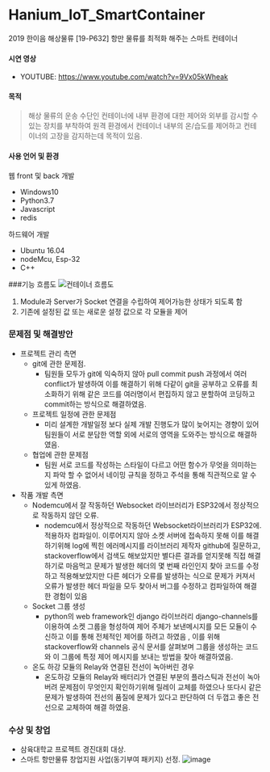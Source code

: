 # Hanium_IoT_SmartContainer

2019 한이음 해상물류
[19-P632] 항만 물류를 최적화 해주는 스마트 컨테이너

#### 시연 영상
  - YOUTUBE: https://www.youtube.com/watch?v=9Vx05kWheak

#### 목적
> 해상 물류의 운송 수단인 컨테이너에 내부 환경에 대한 제어와 외부를 감시할 수 있는 장치를 부착하여 
 원격 환경에서 컨테이너 내부의 온/습도를 제어하고 컨테이너의 고장을 감지하는데 목적이 있음.

#### 사용 언어 및 환경
웹 front 및 back 개발
- Windows10
- Python3.7
- Javascript
- redis

하드웨어 개발
- Ubuntu 16.04
- nodeMcu, Esp-32
- C++

###기능 흐름도
![컨테이너 흐름도](https://user-images.githubusercontent.com/44918187/97858836-165add00-1d43-11eb-9302-060f56f36317.jpg)

1. Module과 Server가 Socket 연결을 수립하여 제어가능한 상태가 되도록 함
2. 기존에 설정된 값 또는 새로운 설정 값으로 각 모듈을 제어

### 문제점 및 해결방안
- 프로젝트 관리 측면   
	- git에 관한 문제점.   
		- 팀원들 모두가 git에 익숙하지 않아 pull commit push 과정에서 여러 conflict가 발생하여 이를 해결하기 위해 다같이 git을 공부하고 오류를 최소화하기 위해 같은 코드를 여러명이서 편집하지 않고 분할하여 코딩하고 commit하는 방식으로 해결하였음.
    - ​프로젝트 일정에 관한 문제점
      	- 미리 설계한 개발일정 보다 실제 개발 진행도가 많이 늦어지는 경향이 있어 팀원들이 서로 분담한 역할 외에 서로의 영역을 도와주는 방식으로 해결하였음.
    - ​협업에 관한 문제점
    	- 팀원 서로 코드를 작성하는 스타일이 다르고 어떤 함수가 무엇을 의미하는지 파악 할 수 없어서 네이밍 규칙을 정하고 주석을 통해 직관적으로 알 수 있게 하였음.
- 작품 개발 측면
	 - ​Nodemcu에서 잘 작동하던 Websocket 라이브러리가 ESP32에서 정상적으로 작동하지 않던 오류.  
	 	- nodemcu에서 정상적으로 작동하던 Websocket라이브러리가 ESP32에. 적용하자 컴파일이. 이루어지지 않아 소켓 서버에 접속하지 못해 이를 해결하기위해 log에 찍힌 에러메시지를 라이브러리 제작자 github에 질문하고, stackoverflow에서 검색도 해보았지만 별다른 결과를 얻지못해 직접 해결하기로 마음먹고 문제가 발생한 헤더의 몇 번째 라인인지 찾아 코드를 수정하고 적용해보았지만 다른 헤더가 오류를 발생하는 식으로 문제가 커져서 오류가 발생한 헤더 파일을 모두 찾아서 버그를 수정하고 컴파일하여 해결한 경험이 있음
    - ​​Socket 그룹 생성
    	- python의 web framework인 django 라이브러리 django-channels를 이용하여 소켓 그룹을 형성하여 제어 주체가 보낸메시지를 모든 모듈이 수신하고 이를 통해 전체적인 제어를 하려고 하였음 , 이를 위해 stackoverflow와 channels 공식 문서를 살펴보며 그룹을 생성하는 코드와 이 그룹에 특정 제어 메시지를 보내는 방법을 찾아 해결하였음.
    - ​​온도 하강 모듈의 Relay와 연결된 전선이 녹아버린 경우
    	- 온도하강 모듈의 Relay와 배터리가 연결된 부분의 플라스틱과 전선이 녹아버려 문제점이 무엇인지 확인하기위해 릴레이 교체를 하였으나 또다시 같은 문제가 발생하여 전선의 품질에 문제가 있다고 판단하여 더 두껍고 좋은 전선으로 교체하여 해결 하였음.


### 수상 및 창업
- 삼육대학교 프로젝트 경진대회 대상.
- 스마트 항만물류 창업지원 사업(동기부여 패키지) 선정.
![image](https://user-images.githubusercontent.com/44918187/89751512-642cc400-db0b-11ea-8ecb-ff97bceeedc5.png)
